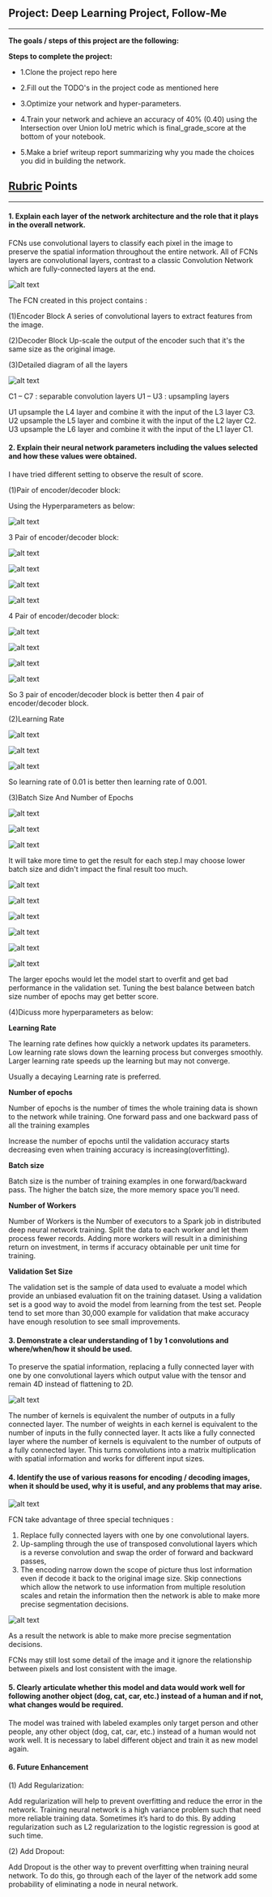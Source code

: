 ## Project: Deep Learning Project, Follow-Me 
---


**The goals / steps of this project are the following:**  

**Steps to complete the project:**

* 1.Clone the project repo here

* 2.Fill out the TODO's in the project code as mentioned here

* 3.Optimize your network and hyper-parameters.

* 4.Train your network and achieve an accuracy of 40% (0.40) using the Intersection over Union IoU metric which is final_grade_score at the bottom of your notebook.

* 5.Make a brief writeup report summarizing why you made the choices you did in building the network.


[//]: # (Image References)

[image1]: ./Image/11.png
[image2]: ./Image/2.png
[image3]: ./Image/3.png
[image4]: ./Image/4.png
[image5]: ./Image/3ll.png
[image6]: ./Image/4ll.png
[image7]: ./Image/13.png
[image8]: ./Image/3l0.png
[image9]: ./Image/3l.png
[image10]: ./Image/4l0.png
[image11]: ./Image/4l.png
[image12]: ./Image/4l1.png
[image13]: ./Image/3l1.png
[image14]: ./Image/lr001.png
[image15]: ./Image/lr001_1.png
[image16]: ./Image/lr001_s.png
[image17]: ./Image/bs01.png
[image18]: ./Image/bs02.png
[image19]: ./Image/bs03.png
[image20]: ./Image/ne1_1.png
[image21]: ./Image/ne1_2.png
[image22]: ./Image/ne1_3.png
[image23]: ./Image/ne2_1.png
[image24]: ./Image/ne2_2.png
[image25]: ./Image/ne2_3.png
[image26]: ./Image/FCN1.png


## [Rubric](https://review.udacity.com/#!/rubrics/1155/view) Points
---

#### 1. Explain each layer of the network architecture and the role that it plays in the overall network. 
FCNs use convolutional layers to classify each pixel in the image to preserve the spatial information throughout the entire network.
All of FCNs layers are convolutional layers, contrast to a classic Convolution Network which are fully-connected layers at the end.

![alt text][image1]

The FCN created in this project contains : 

(1)Encoder Block
  A series of convolutional layers to extract features from the image.

(2)Decoder Block
  Up-scale the output of the encoder such that it's the same size as the original image.

(3)Detailed diagram of all the layers

![alt text][image26]  

C1 – C7 : separable convolution layers
U1 – U3 : upsampling layers

U1 upsample the L4 layer and combine it with the input of the L3 layer C3.
U2 upsample the L5 layer and combine it with the input of the L2 layer C2.
U3 upsample the L6 layer and combine it with the input of the L1 layer C1.
  
#### 2. Explain their neural network parameters including the values selected and how these values were obtained.
I have tried different setting to observe the result of score.

(1)Pair of encoder/decoder block:

Using the Hyperparameters as below:

![alt text][image7]

3 Pair of encoder/decoder block:

![alt text][image5]

![alt text][image8]

![alt text][image13]

![alt text][image9]

4 Pair of encoder/decoder block:

![alt text][image6]

![alt text][image10]

![alt text][image11]

![alt text][image12]

So 3 pair of encoder/decoder block is better then 4 pair of encoder/decoder block.

(2)Learning Rate


![alt text][image14]

![alt text][image15]

![alt text][image16]

So learning rate of 0.01 is better then learning rate of 0.001.

(3)Batch Size And Number of Epochs

![alt text][image17]

![alt text][image18]

![alt text][image19]

It will take more time to get the result for each step.I may choose lower batch size and didn't impact the final result too much.

![alt text][image20]

![alt text][image21]

![alt text][image22]

![alt text][image23]

![alt text][image24]

![alt text][image25]

The larger epochs would let the model start to overfit and get bad performance in the validation set. Tuning the best balance between batch size number of epochs may get better score.

(4)Dicuss more hyperparameters as below:

**Learning Rate**

The learning rate defines how quickly a network updates its parameters.
Low learning rate slows down the learning process but converges smoothly. Larger learning rate speeds up the learning but may not converge.

Usually a decaying Learning rate is preferred.

**Number of epochs**

Number of epochs is the number of times the whole training data is shown to the network while training.
One forward pass and one backward pass of all the training examples

Increase the number of epochs until the validation accuracy starts decreasing even when training accuracy is increasing(overfitting).

**Batch size**

Batch size is the number of training examples in one forward/backward pass. The higher the batch size, the more memory space you'll need.

**Number of Workers**

Number of Workers is the Number of executors to a Spark job in distributed deep neural network training. Split the data  to each worker and  let them process fewer records. Adding more workers will result in a diminishing return on investment, in terms if accuracy obtainable per unit time for training.

**Validation Set Size**

The validation set is the sample of data used to evaluate a model which provide an unbiased evaluation fit on the training dataset. Using a validation set is a good way to avoid the model from learning from the test set. People tend to set more than 30,000 example for validation that make accuracy have enough resolution to see small improvements.

#### 3. Demonstrate a clear understanding of 1 by 1 convolutions and where/when/how it should be used. 
To preserve the spatial information, replacing a fully connected layer with one by one convolutional layers which output value with the tensor and remain 4D instead of flattening to 2D.

![alt text][image3]

The number of kernels is equivalent the number of outputs in a fully connected layer. The number of weights in each kernel is equivalent to the number of inputs in the fully connected layer. It acts like a fully connected layer where the number of kernels is equivalent to the number of outputs of a fully connected layer. This turns convolutions into a matrix multiplication with spatial information and works for different input sizes.

#### 4. Identify the use of various reasons for encoding / decoding images, when it should be used, why it is useful, and any problems that may arise.

![alt text][image2]


FCN take advantage of three special techniques :
1. Replace fully connected layers with one by one convolutional layers.
2. Up-sampling through the use of transposed convolutional layers which is a reverse convolution and swap the order of forward and backward passes,
3. The encoding narrow down the scope of picture  thus lost information even if decode it back to the original image size. Skip connections which allow the network to use information from multiple resolution scales and retain the information then the network is able to make more precise segmentation decisions.

![alt text][image4]

As a result the network is able to make more precise segmentation decisions.

FCNs may still lost some detail of the image and it ignore the relationship between pixels and lost consistent with the image.

#### 5. Clearly articulate whether this model and data would work well for following another object (dog, cat, car, etc.) instead of a human and if not, what changes would be required. 


The model was trained with labeled examples only target person and other people, any other object (dog, cat, car, etc.) instead of a human would not work well. It is necessary to label different object and train it as new model again.

#### 6. Future Enhancement

(1) Add Regularization:

Add  regularization will help to prevent overfitting and reduce the error in the network. Training neural network is a high variance problem such that need more reliable training data. Sometimes it’s hard to do this. By adding  regularization such as L2  regularization to the logistic regression is good at such time.

(2) Add Dropout:

Add Dropout is the other way to  prevent overfitting when training neural network. To do this, go through each of the layer of the network add some probability of eliminating a node in  neural network.
